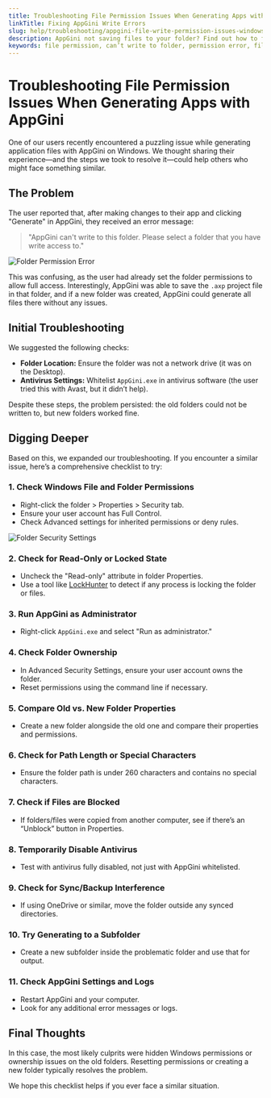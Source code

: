 ```yaml
---
title: Troubleshooting File Permission Issues When Generating Apps with AppGini
linkTitle: Fixing AppGini Write Errors
slug: help/troubleshooting/appgini-file-write-permission-issues-windows
description: AppGini not saving files to your folder? Find out how to fix folder write access issues and keep your app generation process running smoothly.
keywords: file permission, can’t write to folder, permission error, file write issue, troubleshooting, fix errors, generate files problem, Windows permissions, folder access denied, output folder error, save files error, folder permissions Windows, reset folder permissions, administrator access, antivirus folder issue
---
```


# Troubleshooting File Permission Issues When Generating Apps with AppGini

One of our users recently encountered a puzzling issue while generating application files with AppGini on Windows. We thought sharing their experience—and the steps we took to resolve it—could help others who might face something similar.

## The Problem

The user reported that, after making changes to their app and clicking "Generate" in AppGini, they received an error message:

> "AppGini can't write to this folder. Please select a folder that you have write access to."

![Folder Permission Error](https://cdn.bigprof.com/images/cant-write-to-this-folder.png)

This was confusing, as the user had already set the folder permissions to allow full access. Interestingly, AppGini was able to save the `.axp` project file in that folder, and if a new folder was created, AppGini could generate all files there without any issues.

## Initial Troubleshooting

We suggested the following checks:

- **Folder Location:** Ensure the folder was not a network drive (it was on the Desktop).
- **Antivirus Settings:** Whitelist `AppGini.exe` in antivirus software (the user tried this with Avast, but it didn’t help).

Despite these steps, the problem persisted: the old folders could not be written to, but new folders worked fine.

## Digging Deeper

Based on this, we expanded our troubleshooting. If you encounter a similar issue, here’s a comprehensive checklist to try:

### 1. **Check Windows File and Folder Permissions**
  - Right-click the folder > Properties > Security tab.
  - Ensure your user account has Full Control.
  - Check Advanced settings for inherited permissions or deny rules.

  ![Folder Security Settings](https://cdn.bigprof.com/images/folder-properties-security.png)

### 2. **Check for Read-Only or Locked State**
  - Uncheck the "Read-only" attribute in folder Properties.
  - Use a tool like [LockHunter](https://lockhunter.com/) to detect if any process is locking the folder or files.

### 3. **Run AppGini as Administrator**
  - Right-click `AppGini.exe` and select "Run as administrator."

### 4. **Check Folder Ownership**
  - In Advanced Security Settings, ensure your user account owns the folder.
  - Reset permissions using the command line if necessary.

### 5. **Compare Old vs. New Folder Properties**
  - Create a new folder alongside the old one and compare their properties and permissions.

### 6. **Check for Path Length or Special Characters**
  - Ensure the folder path is under 260 characters and contains no special characters.

### 7. **Check if Files are Blocked**
  - If folders/files were copied from another computer, see if there’s an “Unblock” button in Properties.

### 8. **Temporarily Disable Antivirus**
  - Test with antivirus fully disabled, not just with AppGini whitelisted.

### 9. **Check for Sync/Backup Interference**
  - If using OneDrive or similar, move the folder outside any synced directories.

### 10. **Try Generating to a Subfolder**
  - Create a new subfolder inside the problematic folder and use that for output.

### 11. **Check AppGini Settings and Logs**
  - Restart AppGini and your computer.
  - Look for any additional error messages or logs.

## Final Thoughts

In this case, the most likely culprits were hidden Windows permissions or ownership issues on the old folders. Resetting permissions or creating a new folder typically resolves the problem.

We hope this checklist helps if you ever face a similar situation.


